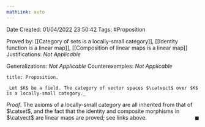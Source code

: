 ```yaml
---
mathLink: auto
---
```


<div class="topSpace"></div>

Date Created: 01/04/2022 23:50:42
Tags: #Proposition

Proved by:  [[Category of sets is a locally-small category]], [[Identity function is a linear map]], [[Composition of linear maps is a linear map]]
Justifications: _Not Applicable_

Generalizations: _Not Applicable_
Counterexamples: _Not Applicable_

``` ad-Proposition
title: Proposition.

_Let $K$ be a field. The category of vector spaces $\catvect$ over $K$ is a locally-small category._

```

_Proof_. The axioms of a locally-small category are all inherited from that of $\catset$, and the fact that the identity and composite morphisms in $\catvect$ are linear maps are proved; see links above.<span style="float:right;">$\blacksquare$</span>
